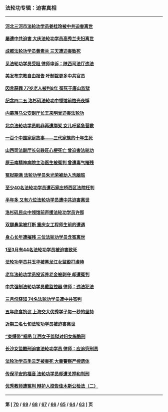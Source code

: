 ### 法轮功专辑：迫害真相
---
#### [河北三河市法轮功学员姜桂玲被中共迫害离世](../../pages/nf4379/n13724089.md?05030430) 
#### [屡遭中共迫害 大庆法轮功学员高秀兰夫妇离世](../../pages/nf4379/n13723307.md?05030430) 
#### [成都法轮功学员黄素兰 三天遭迫害致死](../../pages/nf4379/n13722817.md?05030430) 
#### [见法轮功学员受阻 律师申诉：陕西司法厅违法](../../pages/nf4379/n13720981.md?05030430) 
#### [美发布宗教自由报告 吁制裁更多中共官员](../../pages/nf4379/n13720670.md?05030430) 
#### [因言获罪 77岁老人被判8年 冤死于唐山监狱](../../pages/nf4379/n13718512.md?05030430) 
#### [纪念四二五 洛杉矶法轮功中领馆前烛光夜悼](../../pages/nf4379/n13719557.md?05030430) 
#### [内蒙落马公安副厅长王来明曾迫害法轮功](../../pages/nf4379/n13717744.md?05030430) 
#### [北京法轮功学员韩非再遭绑架 女儿吁紧急营救](../../pages/nf4379/n13717927.md?05030430) 
#### [一百个中国家庭故事——三代家族的十年生死](../../pages/nf4379/n13716313.md?05030430) 
#### [山西司法副厅长句轶旺心梗死亡 曾迫害法轮功](../../pages/nf4379/n13716878.md?05030430) 
#### [原云南精神病院主治医生被冤判 曾遭毒气摧残](../../pages/nf4379/n13714548.md?05030430) 
#### [冤狱期满 法轮功学员朱光荣被劫入洗脑班](../../pages/nf4379/n13708358.md?05030430) 
#### [至少40名法轮功学员遭石家庄桥西区法院枉判](../../pages/nf4379/n13713749.md?05030430) 
#### [半年多 又有六位法轮功学员遭中共迫害离世](../../pages/nf4379/n13712382.md?05030430) 
#### [洛杉矶民众中领馆前声援法轮功学员许那](../../pages/nf4379/n13710251.md?05030430) 
#### [双腿鼻梁被打断 重庆女工程师生前的遭遇](../../pages/nf4379/n13709854.md?05030430) 
#### [身心长年遭摧残 三位法轮功学员含冤离世](../../pages/nf4379/n13692679.md?05030430) 
#### [1至3月有44名法轮功学员被迫害致死](../../pages/nf4379/n13704649.md?05030430) 
#### [法轮功学员井玉华被黑龙江女监殴打虐待](../../pages/nf4379/n13709102.md?05030430) 
#### [老年法轮功学员投诉养老金被剥夺 却遭冤判](../../pages/nf4379/n13697069.md?05030430) 
#### [中共强制法轮功学员戴监控器 律师：违法犯法](../../pages/nf4379/n13699665.md?05030430) 
#### [三月份获知 74名法轮功学员遭中共冤判](../../pages/nf4379/n13694951.md?05030430) 
#### [五年绝食抗议 上海交大优秀学子每一秒的坚持](../../pages/nf4379/n13669136.md?05030430) 
#### [近期三名七旬法轮功学员被迫害离世](../../pages/nf4379/n13688715.md?05030430) 
#### [“束缚带”捆吊 江西女子监狱对妇女施酷刑](../../pages/nf4379/n13682860.md?05030430) 
#### [长沙女监酷刑迫害法轮功学员 律师：应追究刑责](../../pages/nf4379/n13684077.md?05030430) 
#### [法轮功学员季云芝被害死 大量警察严控遗体](../../pages/nf4379/n13683424.md?05030430) 
#### [传保平安的福音 法轮功学员却遭关押和判刑](../../pages/nf4379/n13678842.md?05030430) 
#### [优秀教师遭冤判 辩护人控告佳木斯公检法（二）](../../pages/nf4379/n13672516.md?05030430) 

---
#### 第 [ [70](./70.md?05030430) / [69](./69.md?05030430) / [68](./68.md?05030430) / [67](./67.md?05030430) / [66](./66.md?05030430) / [65](./65.md?05030430) / [64](./64.md?05030430) / [63](./63.md?05030430) ] 页
